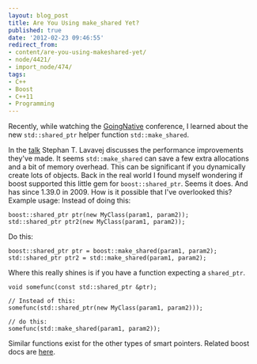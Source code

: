 ```yaml
---
layout: blog_post
title: Are You Using make_shared Yet?
published: true
date: '2012-02-23 09:46:55'
redirect_from:
- content/are-you-using-makeshared-yet/
- node/4421/
- import_node/474/
tags:
- C++
- Boost
- C++11
- Programming
---
```


Recently, while watching the [GoingNative](http://channel9.msdn.com/Events/GoingNative/GoingNative-2012) conference, I learned about the new `std::shared_ptr` helper function `std::make_shared`. 

In the [talk](http://channel9.msdn.com/Events/GoingNative/GoingNative-2012/STL11-Magic-Secrets) Stephan T. Lavavej discusses the performance improvements they've made. It seems `std::make_shared` can save a few extra allocations and a bit of memory overhead. This can be significant if you dynamically create lots of objects. Back in the real world I found myself wondering if boost supported this little gem for `boost::shared_ptr`. Seems it does. And has since 1.39.0 in 2009. How is it possible that I've overlooked this? Example usage: Instead of doing this:

    boost::shared_ptr ptr(new MyClass(param1, param2));
    std::shared_ptr ptr2(new MyClass(param1, param2));

Do this:

    boost::shared_ptr ptr = boost::make_shared(param1, param2);
    std::shared_ptr ptr2 = std::make_shared(param1, param2);

Where this really shines is if you have a function expecting a `shared_ptr`.

    void somefunc(const std::shared_ptr &ptr);

    // Instead of this:
    somefunc(std::shared_ptr(new MyClass(param1, param2)));

    // do this:
    somefunc(std::make_shared(param1, param2));

Similar functions exist for the other types of smart pointers. Related boost docs are [here](http://www.boost.org/doc/libs/1_39_0/libs/smart_ptr/smart_ptr.htm).
